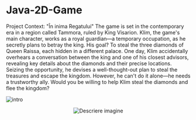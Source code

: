# Java-2D-Game
Project Context: "În inima Regatului" 
The game is set in the contemporary era in a region called Tammora, ruled by King Visarion. Klim, the game's main character, works as a royal guardian—a temporary occupation, as he secretly plans to betray the king. His goal? To steal the three diamonds of Queen Raissa, each hidden in a different palace. 
One day, Klim accidentally overhears a conversation between the king and one of his closest advisors, revealing key details about the diamonds and their precise locations. Seizing the opportunity, he devises a well-thought-out plan to steal the treasures and escape the kingdom. However, he can't do it alone—he needs a trustworthy ally. 
Would you be willing to help Klim steal the diamonds and flee the kingdom?

![intro](https://github.com/user-attachments/assets/ec1a29ef-e548-4b7f-9096-d268c89518ca)
<p align="center">
  <img src="URL_imagine" alt="Descriere imagine" />
</p>
